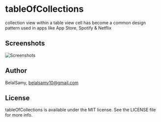 # tableOfCollections

collection view within a table view cell has become a common design pattern used in apps like App Store, Spotify & Netflix

## Screenshots

![Screenshots](https://user-images.githubusercontent.com/38237387/133892458-a5b7570e-b5d6-467e-9898-8174a509d3df.png)

## Author

BelalSamy, belalsamy10@gmail.com

## License

tableOfCollections is available under the MIT license. See the LICENSE file for more info.
